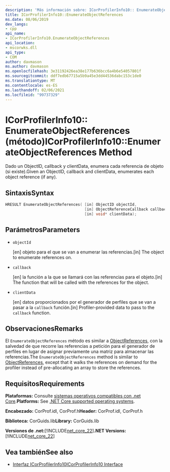 ```yaml
---
description: 'Más información sobre: ICorProfilerInfo10:: EnumerateObjectReferences (método)'
title: ICorProfilerInfo10::EnumerateObjectReferences
ms.date: 08/06/2019
dev_langs:
- cpp
api_name:
- ICorProfilerInfo10.EnumerateObjectReferences
api_location:
- mscorwks.dll
api_type:
- COM
author: davmason
ms.author: davmason
ms.openlocfilehash: 3e31192426ea38e177b636bcc6a4b6e54057801f
ms.sourcegitcommit: ddf7edb67715a5b9a45e3dd44536dabc153c1de0
ms.translationtype: MT
ms.contentlocale: es-ES
ms.lasthandoff: 02/06/2021
ms.locfileid: "99737329"
---
```

# <a name="icorprofilerinfo10enumerateobjectreferences-method"></a><span data-ttu-id="dc55c-103">ICorProfilerInfo10:: EnumerateObjectReferences (método)</span><span class="sxs-lookup"><span data-stu-id="dc55c-103">ICorProfilerInfo10::EnumerateObjectReferences Method</span></span>

<span data-ttu-id="dc55c-104">Dado un ObjectID, callback y clientData, enumera cada referencia de objeto (si existe).</span><span class="sxs-lookup"><span data-stu-id="dc55c-104">Given an ObjectID, callback and clientData, enumerates each object reference (if any).</span></span>

## <a name="syntax"></a><span data-ttu-id="dc55c-105">Sintaxis</span><span class="sxs-lookup"><span data-stu-id="dc55c-105">Syntax</span></span>

```cpp
HRESULT EnumerateObjectReferences( [in] ObjectID objectId,
                                   [in] ObjectReferenceCallback callback,
                                   [in] void* clientData);
```

## <a name="parameters"></a><span data-ttu-id="dc55c-106">Parámetros</span><span class="sxs-lookup"><span data-stu-id="dc55c-106">Parameters</span></span>

- `objectId`

  <span data-ttu-id="dc55c-107">\[en] objeto para el que se van a enumerar las referencias.</span><span class="sxs-lookup"><span data-stu-id="dc55c-107">\[in] The object to enumerate references on.</span></span>

- `callback`

  <span data-ttu-id="dc55c-108">\[en] la función a la que se llamará con las referencias para el objeto.</span><span class="sxs-lookup"><span data-stu-id="dc55c-108">\[in] The function that will be called with the references for the object.</span></span>

- `clientData`

  <span data-ttu-id="dc55c-109">\[en] datos proporcionados por el generador de perfiles que se van a pasar a la `callback` función.</span><span class="sxs-lookup"><span data-stu-id="dc55c-109">\[in] Profiler-provided data to pass to the `callback` function.</span></span>

## <a name="remarks"></a><span data-ttu-id="dc55c-110">Observaciones</span><span class="sxs-lookup"><span data-stu-id="dc55c-110">Remarks</span></span>

<span data-ttu-id="dc55c-111">El `EnumerateObjectReferences` método es similar a [ObjectReferences](icorprofilercallback-objectreferences-method.md), con la salvedad de que recorre las referencias a petición para el generador de perfiles en lugar de asignar previamente una matriz para almacenar las referencias.</span><span class="sxs-lookup"><span data-stu-id="dc55c-111">The `EnumerateObjectReferences` method is similar to [ObjectReferences](icorprofilercallback-objectreferences-method.md), except that it walks the references on demand for the profiler instead of pre-allocating an array to store the references.</span></span>

## <a name="requirements"></a><span data-ttu-id="dc55c-112">Requisitos</span><span class="sxs-lookup"><span data-stu-id="dc55c-112">Requirements</span></span>

<span data-ttu-id="dc55c-113">**Plataformas:** Consulte [sistemas operativos compatibles con .net Core](../../../core/install/windows.md?pivots=os-windows).</span><span class="sxs-lookup"><span data-stu-id="dc55c-113">**Platforms:** See [.NET Core supported operating systems](../../../core/install/windows.md?pivots=os-windows).</span></span>

<span data-ttu-id="dc55c-114">**Encabezado:** CorProf.idl, CorProf.h</span><span class="sxs-lookup"><span data-stu-id="dc55c-114">**Header:** CorProf.idl, CorProf.h</span></span>

<span data-ttu-id="dc55c-115">**Biblioteca:** CorGuids.lib</span><span class="sxs-lookup"><span data-stu-id="dc55c-115">**Library:** CorGuids.lib</span></span>

<span data-ttu-id="dc55c-116">**Versiones de .net:**[!INCLUDE[net_core_22](../../../../includes/net-core-30-md.md)]</span><span class="sxs-lookup"><span data-stu-id="dc55c-116">**.NET Versions:** [!INCLUDE[net_core_22](../../../../includes/net-core-30-md.md)]</span></span>

## <a name="see-also"></a><span data-ttu-id="dc55c-117">Vea también</span><span class="sxs-lookup"><span data-stu-id="dc55c-117">See also</span></span>

- [<span data-ttu-id="dc55c-118">Interfaz ICorProfilerInfo10</span><span class="sxs-lookup"><span data-stu-id="dc55c-118">ICorProfilerInfo10 Interface</span></span>](icorprofilerinfo10-interface.md)
